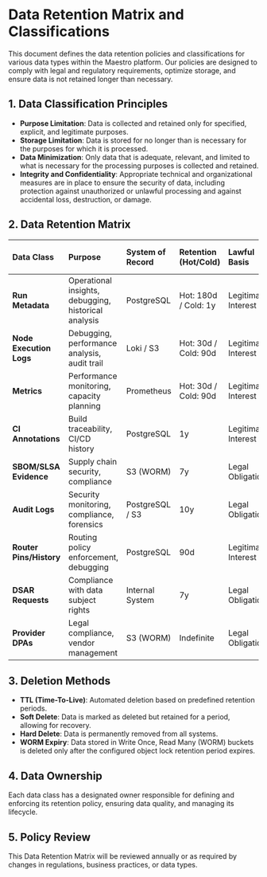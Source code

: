 # Data Retention Matrix and Classifications

This document defines the data retention policies and classifications for various data types within the Maestro platform. Our policies are designed to comply with legal and regulatory requirements, optimize storage, and ensure data is not retained longer than necessary.

## 1. Data Classification Principles

- **Purpose Limitation**: Data is collected and retained only for specified, explicit, and legitimate purposes.
- **Storage Limitation**: Data is stored for no longer than is necessary for the purposes for which it is processed.
- **Data Minimization**: Only data that is adequate, relevant, and limited to what is necessary for the processing purposes is collected and retained.
- **Integrity and Confidentiality**: Appropriate technical and organizational measures are in place to ensure the security of data, including protection against unauthorized or unlawful processing and against accidental loss, destruction, or damage.

## 2. Data Retention Matrix

| Data Class              | Purpose                                              | System of Record | Retention (Hot/Cold) | Lawful Basis        | Deletion Method (TTL/Soft/Hard) | Owner         |
| :---------------------- | :--------------------------------------------------- | :--------------- | :------------------- | :------------------ | :------------------------------ | :------------ |
| **Run Metadata**        | Operational insights, debugging, historical analysis | PostgreSQL       | Hot: 180d / Cold: 1y | Legitimate Interest | TTL (soft delete)               | Platform      |
| **Node Execution Logs** | Debugging, performance analysis, audit trail         | Loki / S3        | Hot: 30d / Cold: 90d | Legitimate Interest | TTL (hard delete)               | Observability |
| **Metrics**             | Performance monitoring, capacity planning            | Prometheus       | Hot: 30d / Cold: 90d | Legitimate Interest | TTL (hard delete)               | Observability |
| **CI Annotations**      | Build traceability, CI/CD history                    | PostgreSQL       | 1y                   | Legitimate Interest | TTL (hard delete)               | Platform      |
| **SBOM/SLSA Evidence**  | Supply chain security, compliance                    | S3 (WORM)        | 7y                   | Legal Obligation    | WORM Expiry (hard delete)       | Security      |
| **Audit Logs**          | Security monitoring, compliance, forensics           | PostgreSQL / S3  | 10y                  | Legal Obligation    | Hard delete                     | Security      |
| **Router Pins/History** | Routing policy enforcement, debugging                | PostgreSQL       | 90d                  | Legitimate Interest | TTL (hard delete)               | Platform      |
| **DSAR Requests**       | Compliance with data subject rights                  | Internal System  | 7y                   | Legal Obligation    | Hard delete                     | Legal         |
| **Provider DPAs**       | Legal compliance, vendor management                  | S3 (WORM)        | Indefinite           | Legal Obligation    | WORM Expiry (hard delete)       | Legal         |

## 3. Deletion Methods

- **TTL (Time-To-Live)**: Automated deletion based on predefined retention periods.
- **Soft Delete**: Data is marked as deleted but retained for a period, allowing for recovery.
- **Hard Delete**: Data is permanently removed from all systems.
- **WORM Expiry**: Data stored in Write Once, Read Many (WORM) buckets is deleted only after the configured object lock retention period expires.

## 4. Data Ownership

Each data class has a designated owner responsible for defining and enforcing its retention policy, ensuring data quality, and managing its lifecycle.

## 5. Policy Review

This Data Retention Matrix will be reviewed annually or as required by changes in regulations, business practices, or data types.
